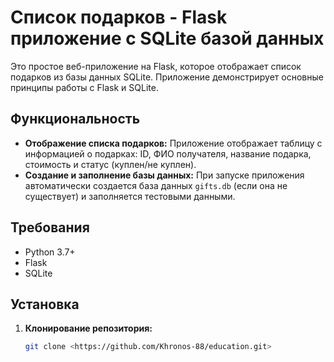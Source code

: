 # Список подарков - Flask приложение с SQLite базой данных

Это простое веб-приложение на Flask, которое отображает список подарков из базы данных SQLite.  Приложение демонстрирует основные принципы работы с Flask и SQLite.

## Функциональность

* **Отображение списка подарков:** Приложение отображает таблицу с информацией о подарках: ID, ФИО получателя, название подарка, стоимость и статус (куплен/не куплен).
* **Создание и заполнение базы данных:** При запуске приложения автоматически создается база данных `gifts.db` (если она не существует) и заполняется тестовыми данными.

## Требования

* Python 3.7+
* Flask
* SQLite

## Установка

1. **Клонирование репозитория:**
   ```bash
   git clone <https://github.com/Khronos-88/education.git>
